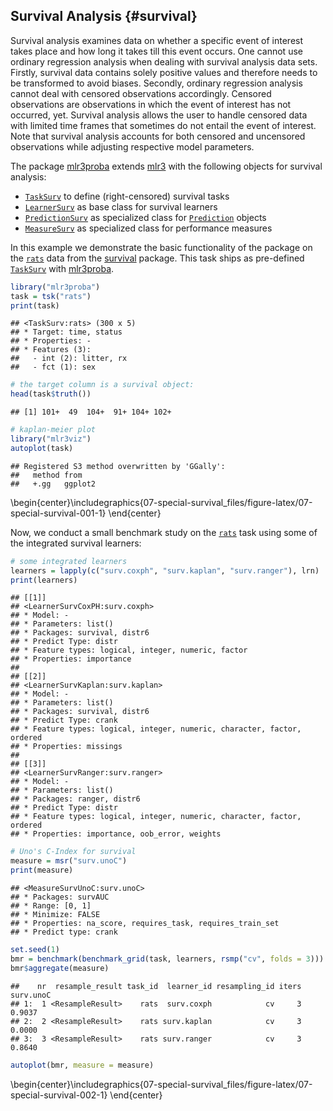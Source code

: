## Survival Analysis {#survival}

Survival analysis examines data on whether a specific event of interest takes place and how long it takes till this event occurs.
One cannot use ordinary regression analysis when dealing with survival analysis data sets.
Firstly, survival data contains solely positive values and therefore needs to be transformed to avoid biases.
Secondly, ordinary regression analysis cannot deal with censored observations accordingly.
Censored observations are observations in which the event of interest has not occurred, yet.
Survival analysis allows the user to handle censored data with limited time frames that sometimes do not entail the event of interest.
Note that survival analysis accounts for both censored and uncensored observations while adjusting respective model parameters.

The package [mlr3proba](https://mlr3proba.mlr-org.com) extends [mlr3](https://mlr3.mlr-org.com) with the following objects for survival analysis:

* [`TaskSurv`](https://mlr3proba.mlr-org.com/reference/TaskSurv.html) to define (right-censored) survival tasks
* [`LearnerSurv`](https://mlr3proba.mlr-org.com/reference/LearnerSurv.html) as base class for survival learners
* [`PredictionSurv`](https://mlr3proba.mlr-org.com/reference/PredictionSurv.html) as specialized class for [`Prediction`](https://mlr3.mlr-org.com/reference/Prediction.html) objects
* [`MeasureSurv`](https://mlr3proba.mlr-org.com/reference/MeasureSurv.html) as specialized class for performance measures

In this example we demonstrate the basic functionality of the package on the [`rats`](https://www.rdocumentation.org/packages/survival/topics/rats) data from the [survival](https://cran.r-project.org/package=survival) package.
This task ships as pre-defined [`TaskSurv`](https://mlr3proba.mlr-org.com/reference/TaskSurv.html) with [mlr3proba](https://mlr3proba.mlr-org.com).


```r
library("mlr3proba")
task = tsk("rats")
print(task)
```

```
## <TaskSurv:rats> (300 x 5)
## * Target: time, status
## * Properties: -
## * Features (3):
##   - int (2): litter, rx
##   - fct (1): sex
```

```r
# the target column is a survival object:
head(task$truth())
```

```
## [1] 101+  49  104+  91+ 104+ 102+
```

```r
# kaplan-meier plot
library("mlr3viz")
autoplot(task)
```

```
## Registered S3 method overwritten by 'GGally':
##   method from   
##   +.gg   ggplot2
```



\begin{center}\includegraphics{07-special-survival_files/figure-latex/07-special-survival-001-1} \end{center}

Now, we conduct a small benchmark study on the [`rats`](https://mlr3proba.mlr-org.com/reference/mlr_tasks_rats.html) task using some of the integrated survival learners:


```r
# some integrated learners
learners = lapply(c("surv.coxph", "surv.kaplan", "surv.ranger"), lrn)
print(learners)
```

```
## [[1]]
## <LearnerSurvCoxPH:surv.coxph>
## * Model: -
## * Parameters: list()
## * Packages: survival, distr6
## * Predict Type: distr
## * Feature types: logical, integer, numeric, factor
## * Properties: importance
## 
## [[2]]
## <LearnerSurvKaplan:surv.kaplan>
## * Model: -
## * Parameters: list()
## * Packages: survival, distr6
## * Predict Type: crank
## * Feature types: logical, integer, numeric, character, factor, ordered
## * Properties: missings
## 
## [[3]]
## <LearnerSurvRanger:surv.ranger>
## * Model: -
## * Parameters: list()
## * Packages: ranger, distr6
## * Predict Type: distr
## * Feature types: logical, integer, numeric, character, factor, ordered
## * Properties: importance, oob_error, weights
```

```r
# Uno's C-Index for survival
measure = msr("surv.unoC")
print(measure)
```

```
## <MeasureSurvUnoC:surv.unoC>
## * Packages: survAUC
## * Range: [0, 1]
## * Minimize: FALSE
## * Properties: na_score, requires_task, requires_train_set
## * Predict type: crank
```

```r
set.seed(1)
bmr = benchmark(benchmark_grid(task, learners, rsmp("cv", folds = 3)))
bmr$aggregate(measure)
```

```
##    nr  resample_result task_id  learner_id resampling_id iters surv.unoC
## 1:  1 <ResampleResult>    rats  surv.coxph            cv     3    0.9037
## 2:  2 <ResampleResult>    rats surv.kaplan            cv     3    0.0000
## 3:  3 <ResampleResult>    rats surv.ranger            cv     3    0.8640
```

```r
autoplot(bmr, measure = measure)
```



\begin{center}\includegraphics{07-special-survival_files/figure-latex/07-special-survival-002-1} \end{center}
